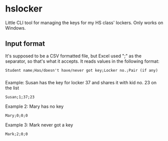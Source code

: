 # hslocker
Little CLI tool for managing the keys for my HS class' lockers. Only works on Windows.

## Input format
It's supposed to be a CSV formatted file, but Excel used ";" as the separator, so that's what it accepts. It reads values in the following format:
```
Student name;Has/doesn't have/never got key;Locker no.;Pair (if any)
```
###
Example: Susan has the key for locker 37 and shares it with kid no. 23 on the list
```
Susan;1;37;23
```
Example 2: Mary has no key
```
Mary;0;0;0
```
Example 3: Mark never got a key
```
Mark;2;0;0
```

